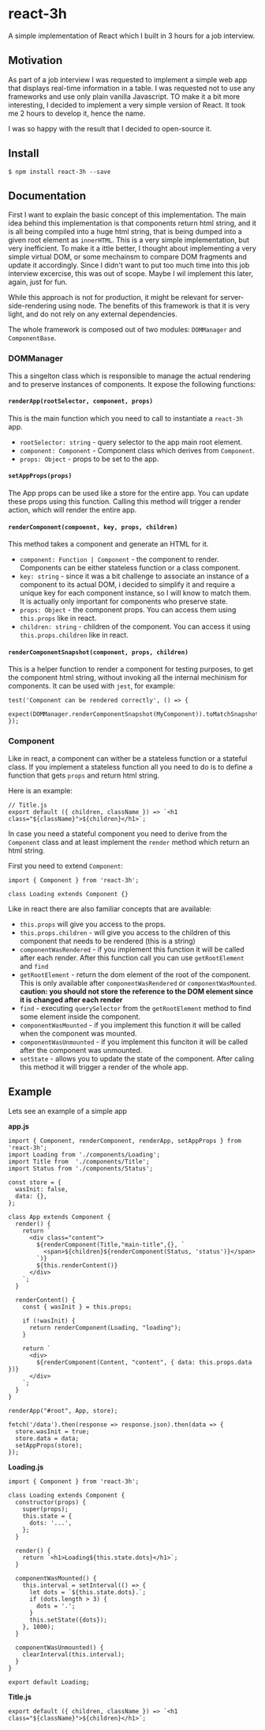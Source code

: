 # react-3h
A simple implementation of React which I built in 3 hours for a job interview. 
 
## Motivation  
 As part of a job interview I was requested to implement a simple web app that displays real-time information in a table. 
 I was requested not to use any frameworks and use only plain vanilla Javascript. TO make it a bit more interesting, 
 I decided to implement a very simple version of React. It took me 2 hours to develop it, hence the name. 
 
 I was so happy with the result that I decided to open-source it. 
 
## Install
```
$ npm install react-3h --save
```

## Documentation
First I want to explain the basic concept of this implementation. The main idea behind this implementation is that
components return html string, and it is all being compiled into a huge html string, that is being dumped into a given
root element as `innerHTML`. This is a very simple implementation, but very inefficient. To make it a ittle better, I thought
about implementing a very simple virtual DOM, or some mechainsm to compare DOM fragments and update it accordingly. Since 
I didn't want to put too much time into this job interview excercise, this was out of scope. Maybe I wil implement this
later, again, just for fun. 

While this approach is not for production, it might be relevant for server-side-rendering using node. The benefits of this
framework is that it is very light, and do not rely on any external dependencies. 

The whole framework is composed out of two modules: `DOMManager` and `ComponentBase`.

### DOMManager
This a singelton class which is responsible to manage the actual rendering and to preserve instances of components. 
 It expose the following functions:
  
#### `renderApp(rootSelector, component, props)`
This is the main function which you need to call to instantiate a `react-3h` app. 
- `rootSelector: string` - query selector to the app main root element. 
- `component: Component` - Component class which derives from `Component`.
- `props: Object` - props to be set to the app. 

#### `setAppProps(props)`
The App props can be used like a store for the entire app. You can update these props using this function. Calling this method
will trigger a render action, which will render the entire app.
 
#### `renderComponent(compoennt, key, props, children)`
 This method takes a component and generate an HTML for it. 
 - `component: Function | Component` - the component to render. Components can be either stateless function or a class
 component. 
 - `key: string` - since it was a bit challenge to associate an instance of a component to its actual DOM, i decided
 to simplify it and require a unique key for each component instance, so I will know to match them. It is actually only important for
 components who preserve state. 
 - `props: Object` - the component props. You can access them using `this.props` like in react. 
 - `children: string` - children of the component. You can access it using `this.props.children` like in react. 
 
#### `renderComponentSnapshot(component, props, children)`
 This is a helper function to render a component for testing purposes, to get the component html string, without invoking all 
 the internal mechinism for components. It can be used with `jest`, for example:
 
```
test('Component can be rendered correctly', () => {
  expect(DOMManager.renderComponentSnapshot(MyComponent)).toMatchSnapshot();
});
```
### Component
Like in react, a component can wither be a stateless function or a stateful class. If you implement a stateless function all you
need to do is to define a function that gets `props` and return html string. 

Here is an example:
```
// Title.js
export default ({ children, className }) => `<h1 class="${className}">${children}</h1>`;
```

In case you need a stateful component you need to derive from the `Component` class and at least implement the `render` method 
which return an html string. 

First you need to extend `Component`:
```
import { Component } from 'react-3h';

class Loading extends Component {}
```

Like in react there are also familiar concepts that are available:
- `this.props`  will give you access to the props. 
- `this.props.children` - will give you access to the children of this component that needs to be rendered (this is a string)
- `componentWasRendered` - if you implement this function it will be called after each render. After this function call you can use `getRootElement` and `find`
- `getRootElement` - return the dom element of the root of the component. This is only available after `componentWasRendered` or `componentWasMounted`. **caution: you should not 
store the reference to the DOM element since it is changed after each render**
- `find` - executing `querySelector` from the `getRootElement` method to find some element inside the component. 
- `componentWasMounted` - if you implement this function it will be called when the component was mounted. 
- `componentWasUnmounted` - if you implement this funciton it will be called after the component was unmounted.
- `setState` - allows you to update the state of the component. After caling this method it will trigger a render of the whole app. 

## Example
Lets see an example of a simple app

**app.js**
```
import { Component, renderComponent, renderApp, setAppProps } from 'react-3h';
import Loading from './components/Loading';
import Title from  './components/Title';
import Status from './components/Status';

const store = {
  wasInit: false,
  data: {},
};

class App extends Component {
  render() {
    return `
      <div class="content">
        ${renderComponent(Title,"main-title",{}, `
          <span>${children}${renderComponent(Status, 'status')}</span>
        `)}
        ${this.renderContent()}
      </div>
    `;
  }

  renderContent() {
    const { wasInit } = this.props;

    if (!wasInit) {
      return renderComponent(Loading, "loading");
    }

    return `
      <div>
        ${renderComponent(Content, "content", { data: this.props.data })}
      </div>
    `;
  }
}

renderApp("#root", App, store);

fetch('/data').then(response => response.json).then(data => {
  store.wasInit = true;
  store.data = data;
  setAppProps(store);
});

```


**Loading.js**
```
import { Component } from 'react-3h';

class Loading extends Component {
  constructor(props) {
    super(props);
    this.state = {
      dots: '...',
    };
  }

  render() {
    return `<h1>Loading${this.state.dots}</h1>`;
  }

  componentWasMounted() {
    this.interval = setInterval(() => {
      let dots = `${this.state.dots}.`;
      if (dots.length > 3) {
        dots = '.';
      }
      this.setState({dots});
    }, 1000);
  }

  componentWasUnmounted() {
    clearInterval(this.interval);
  }
}

export default Loading;
```

**Title.js**
```
export default ({ children, className }) => `<h1 class="${className}">${children}</h1>`;
```
